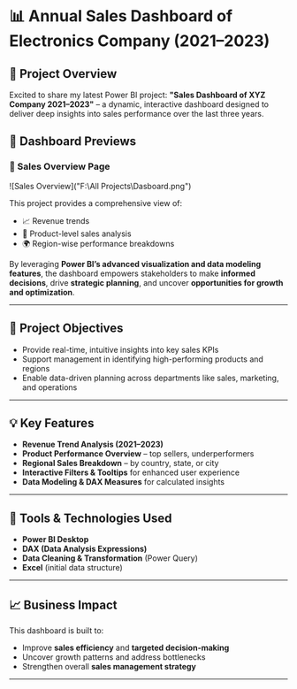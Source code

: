 # 📊 Annual Sales Dashboard of Electronics Company (2021–2023)

## 🚀 Project Overview  
Excited to share my latest Power BI project: **"Sales Dashboard of XYZ Company 2021–2023"** – a dynamic, interactive dashboard designed to deliver deep insights into sales performance over the last three years.
## 📸 Dashboard Previews

### 🔹 Sales Overview Page
![Sales Overview]("F:\All Projects\Dasboard.png")

This project provides a comprehensive view of:
- 📈 Revenue trends
- 🛒 Product-level sales analysis
- 🌍 Region-wise performance breakdowns

By leveraging **Power BI’s advanced visualization and data modeling features**, the dashboard empowers stakeholders to make **informed decisions**, drive **strategic planning**, and uncover **opportunities for growth and optimization**.

---

## 🎯 Project Objectives

- Provide real-time, intuitive insights into key sales KPIs
- Support management in identifying high-performing products and regions
- Enable data-driven planning across departments like sales, marketing, and operations

---

## 💡 Key Features

- **Revenue Trend Analysis (2021–2023)**  
- **Product Performance Overview** – top sellers, underperformers  
- **Regional Sales Breakdown** – by country, state, or city  
- **Interactive Filters & Tooltips** for enhanced user experience  
- **Data Modeling & DAX Measures** for calculated insights  

---

## 📌 Tools & Technologies Used

- **Power BI Desktop**  
- **DAX (Data Analysis Expressions)**  
- **Data Cleaning & Transformation** (Power Query)  
- **Excel** (initial data structure)  

---

## 📈 Business Impact

This dashboard is built to:
- Improve **sales efficiency** and **targeted decision-making**
- Uncover growth patterns and address bottlenecks
- Strengthen overall **sales management strategy**

---

